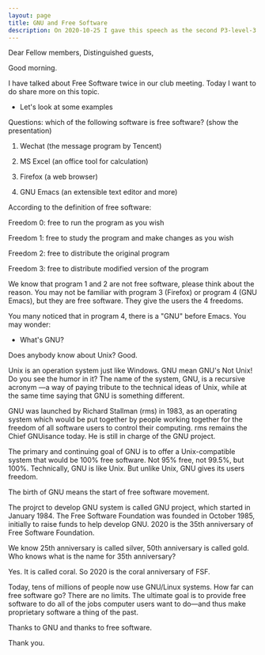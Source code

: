 ```yaml
---
layout: page
title: GNU and Free Software
description: On 2020-10-25 I gave this speech as the second P3-level-3 speech in Yulife club of Toastmaster.
---
```



Dear Fellow members,
Distinguished guests,

Good morning.

I have talked about Free Software twice in our club meeting. Today I want to do share more on this topic.

* Let's look at some examples

Questions: which of the following software is free software?
(show the presentation)

1. Wechat (the message program by Tencent)

2. MS Excel (an office tool for calculation)

3. Firefox (a web browser)

4. GNU Emacs (an extensible text editor and more)

According to the definition of free software:

Freedom 0: free to run the program as you wish

Freedom 1: free to study the program and make changes as you wish

Freedom 2: free to distribute the original program

Freedom 3: free to distribute modified version of the program

We know that program 1 and 2 are not free software, please think about the reason.
You may not be familiar with program 3 (Firefox) or program 4 (GNU Emacs), but they
are free software. They give the users the 4 freedoms.

You many noticed that in program 4, there is a "GNU" before Emacs. You may wonder:

* What's GNU?

Does anybody know about Unix? Good.

Unix is an operation system just like Windows. GNU mean GNU's Not Unix! Do
you see the humor in it? The name of the system, GNU, is a recursive acronym
—a way of paying tribute to the technical ideas of Unix, while at the same
time saying that GNU is something different.

GNU was launched by Richard Stallman (rms) in 1983, as an operating system which
would be put together by people working together for the freedom of all software
users to control their computing. rms remains the Chief GNUisance today. He is
still in charge of the GNU project.

The primary and continuing goal of GNU is to offer a Unix-compatible system that
would be 100% free software. Not 95% free, not 99.5%, but 100%. Technically, GNU
is like Unix. But unlike Unix, GNU gives its users freedom.

The birth of GNU means the start of free software movement.

The projrct to develop GNU system is called GNU project, which started in January 1984.
The Free Software Foundation was founded in October 1985, initially to raise funds to
help develop GNU. 2020 is the 35th anniversary of Free Software Foundation.

We know 25th anniversary is called silver, 50th anniversary is called gold. Who knows
what is the name for 35th anniversary?

Yes. It is called coral. So 2020 is the coral anniversary of FSF.

Today, tens of millions of people now use GNU/Linux systems. How far can free software go?
There are no limits. The ultimate goal is to provide free software to do all of the jobs
computer users want to do—and thus make proprietary software a thing of the past.

Thanks to GNU and thanks to free software.

Thank you.
